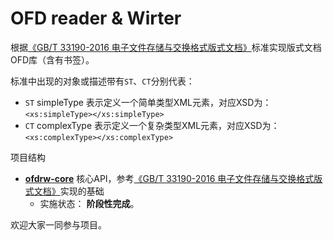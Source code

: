 # OFD reader & Wirter

根据[《GB/T 33190-2016 电子文件存储与交换格式版式文档》](./GBT_33190-2016_电子文件存储与交换格式版式文档.pdf)标准实现版式文档OFD库（含有书签）。


标准中出现的对象或描述带有`ST`、`CT`分别代表：
 
- `ST` simpleType 表示定义一个简单类型XML元素，对应XSD为：`<xs:simpleType></xs:simpleType>`
- `CT` complexType 表示定义一个复杂类型XML元素，对应XSD为：`<xs:complexType></xs:complexType>`

项目结构

- [**ofdrw-core**](./ofdrw-core/) 核心API，参考[《GB/T 33190-2016 电子文件存储与交换格式版式文档》](./GBT_33190-2016_电子文件存储与交换格式版式文档.pdf)实现的基础
    - 实施状态： **阶段性完成**。


欢迎大家一同参与项目。